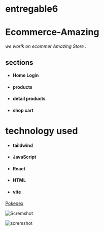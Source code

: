 
# entregable6

# Ecommerce-Amazing

*we worlk on ecommer Amazing Store .*

## sections

- #### Home Login
- #### products 
- #### detail products
- #### shop cart
# technology used 

- #### taildwind
- #### JavaScript
- #### React
- #### HTML
- #### vite

[Pokedex](https://ecommerce-store-proyect6.netlify.app/ "Amazing")

![Scremshot](https://i.ibb.co/M2kdSLv/amazing.png)

![scremshot](https://i.ibb.co/K7k1vR4/amazing-2.png)
